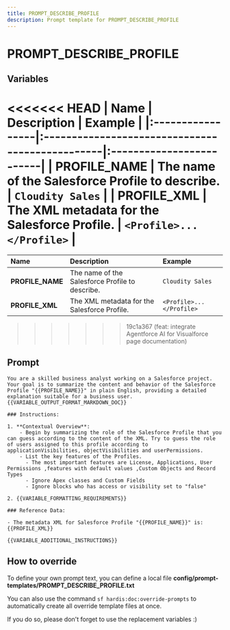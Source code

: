 ```yaml
---
title: PROMPT_DESCRIBE_PROFILE
description: Prompt template for PROMPT_DESCRIBE_PROFILE
---
```


# PROMPT_DESCRIBE_PROFILE

## Variables
<<<<<<< HEAD
| Name             | Description                                     | Example                  |
|:-----------------|:------------------------------------------------|:-------------------------|
| **PROFILE_NAME** | The name of the Salesforce Profile to describe. | `Cloudity Sales`         |
| **PROFILE_XML**  | The XML metadata for the Salesforce Profile.    | `<Profile>...</Profile>` |
=======
| Name | Description | Example |
| :------|:-------------|:---------|
| **PROFILE_NAME** | The name of the Salesforce Profile to describe. | `Cloudity Sales` |
| **PROFILE_XML** | The XML metadata for the Salesforce Profile. | `<Profile>...</Profile>` |
>>>>>>> 19c1a367 (feat: integrate Agentforce AI for Visualforce page documentation)

## Prompt

```
You are a skilled business analyst working on a Salesforce project. Your goal is to summarize the content and behavior of the Salesforce Profile "{{PROFILE_NAME}}" in plain English, providing a detailed explanation suitable for a business user.  {{VARIABLE_OUTPUT_FORMAT_MARKDOWN_DOC}}

### Instructions:

1. **Contextual Overview**:
    - Begin by summarizing the role of the Salesforce Profile that you can guess according to the content of the XML. Try to guess the role of users assigned to this profile according to applicationVisibilities, objectVisibilities and userPermissions.
    - List the key features of the Profiles.
      - The most important features are License, Applications, User Permissions ,features with default values ,Custom Objects and Record Types
      - Ignore Apex classes and Custom Fields
      - Ignore blocks who has access or visibility set to "false"

2. {{VARIABLE_FORMATTING_REQUIREMENTS}}

### Reference Data:

- The metadata XML for Salesforce Profile "{{PROFILE_NAME}}" is:
{{PROFILE_XML}}

{{VARIABLE_ADDITIONAL_INSTRUCTIONS}}

```

## How to override

To define your own prompt text, you can define a local file **config/prompt-templates/PROMPT_DESCRIBE_PROFILE.txt**

You can also use the command `sf hardis:doc:override-prompts` to automatically create all override template files at once.

If you do so, please don't forget to use the replacement variables :)
